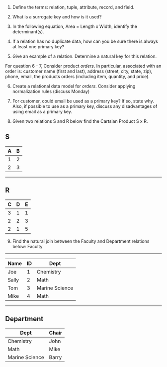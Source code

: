 1. Define the terms: relation, tuple, attribute, record, and field.

2. What is a surrogate key and how is it used?

3. In the following equation, Area = Length x Width, identify the determinant(s).

4. If a relation has no duplicate data, how can you be sure there is always at least one primary key?

5. Give an example of a relation.  Determine a natural key for this relation.

For question 6 - 7, Consider product *orders*.  In particular, associated with an order is: customer name (first and last), address (street, city, state, zip), phone, email, the products orders (including item, quantity, and price).  

6. Create a relational data model for *orders*.  Consider applying normalization rules (discuss Monday)

7. For customer, could email be used as a primary key?  If so, state why.  Also, if possible to use as a primary key, discuss any disadvantages of using email as a primary key.

8. Given two relations S and R below find the Cartsian Product S x R. 

S
--------------
| A | B |
|---|---|
| 1 | 2 |
| 2 | 3 |
---------

R
------------
| C | D | E |
|---|---|---|
| 3 | 1 | 1 |
| 2 | 2 | 3 |
| 2 | 1 | 5 |


9.  Find the natural join between the Faculty and Department relations below:
Faculty
--------------
| Name | ID | Dept|
|------|----|-----|
| Joe  |  1 | Chemistry|
| Sally | 2 | Math |
| Tom | 3  | Marine Science|
| Mike |4 | Math|
---------

Department
------------
| Dept | Chair  |
|---|---|
| Chemistry | John |
| Math | Mike |
| Marine Science | Barry |
